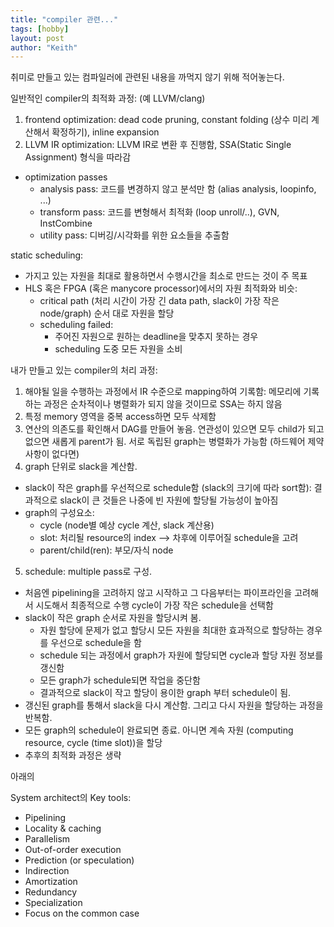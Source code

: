 ```yaml
---
title: "compiler 관련..."
tags: [hobby]
layout: post
author: "Keith"
---
```


취미로 만들고 있는 컴파일러에 관련된 내용을 까먹지 않기 위해 적어놓는다.

일반적인 compiler의 최적화 과정: (예 LLVM/clang)
1. frontend optimization: dead code pruning, constant folding (상수 미리 계산해서 확정하기), inline expansion
2. LLVM IR optimization: LLVM IR로 변환 후 진행함, SSA(Static Single Assignment) 형식을 따라감    
- optimization passes
    - analysis pass: 코드를 변경하지 않고 분석만 함 (alias analysis, loopinfo, ...)
    - transform pass: 코드를 변형해서 최적화 (loop unroll/..), GVN, InstCombine
    - utility pass: 디버깅/시각화를 위한 요소들을 추출함

static scheduling:    
- 가지고 있는 자원을 최대로 활용하면서 수행시간을 최소로 만드는 것이 주 목표
- HLS 혹은 FPGA (혹은 manycore processor)에서의 자원 최적화와 비슷:
   - critical path (처리 시간이 가장 긴 data path, slack이 가장 작은 node/graph) 순서 대로 자원을 할당
   - scheduling failed: 
      - 주어진 자원으로 원하는 deadline을 맞추지 못하는 경우
      - scheduling 도중 모든 자원을 소비

내가 만들고 있는 compiler의 처리 과정:
1. 해야될 일을 수행하는 과정에서 IR 수준으로 mapping하여 기록함: 메모리에 기록하는 과정은 순차적이나 병렬화가 되지 않을 것이므로 SSA는 하지 않음
2. 특정 memory 영역을 중복 access하면 모두 삭제함
3. 연산의 의존도를 확인해서 DAG를 만들어 놓음. 연관성이 있으면 모두 child가 되고 없으면 새롭게 parent가 됨. 서로 독립된 graph는 병렬화가 가능함 (하드웨어 제약 사항이 없다면)
4. graph 단위로 slack을 계산함. 
- slack이 작은 graph를 우선적으로 schedule함 (slack의 크기에 따라 sort함): 결과적으로 slack이 큰 것들은 나중에 빈 자원에 할당될 가능성이 높아짐  
- graph의 구성요소: 
   - cycle (node별 예상 cycle 계산, slack 계산용)
   - slot: 처리될 resource의 index --> 차후에 이루어질 schedule을 고려
   - parent/child(ren): 부모/자식 node
5. schedule: multiple pass로 구성. 
- 처음엔 pipelining을 고려하지 않고 시작하고 그 다음부터는 파이프라인을 고려해서 시도해서 최종적으로 수행 cycle이 가장 작은 schedule을 선택함   
- slack이 작은 graph 순서로 자원을 할당시켜 봄.   
   - 자원 할당에 문제가 없고 할당시 모든 자원을 최대한 효과적으로 할당하는 경우를 우선으로 schedule을 함
   - schedule 되는 과정에서 graph가 자원에 할당되면 cycle과 할당 자원 정보를 갱신함
   - 모든 graph가 schedule되면 작업을 중단함
   - 결과적으로 slack이 작고 할당이 용이한 graph 부터 schedule이 됨.
- 갱신된 graph를 통해서 slack을 다시 계산함. 그리고 다시 자원을 할당하는 과정을 반복함. 
- 모든 graph의 schedule이 완료되면 종료. 아니면 계속 자원 (computing resource, cycle (time slot))을 할당
- 추후의 최적화 과정은 생략

아래의 

System architect의 Key tools:
- Pipelining
- Locality & caching
- Parallelism
- Out-of-order execution
- Prediction (or speculation)
- Indirection
- Amortization
- Redundancy
- Specialization
- Focus on the common case